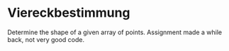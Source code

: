 # Viereckbestimmung

Determine the shape of a given array of points. Assignment made a while back, not very good code.
